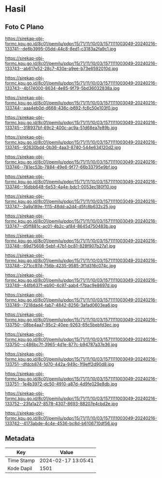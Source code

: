 # Hasil

## Foto C Plano

https://sirekap-obj-formc.kpu.go.id/8c01/pemilu/pdpr/15/71/11/10/03/1571111003049-20240216-133741--de6b3995-05dd-44c8-8ed1-c3183a2fa9c1.jpg

https://sirekap-obj-formc.kpu.go.id/8c01/pemilu/pdpr/15/71/11/10/03/1571111003049-20240216-133743--ab617e52-28c7-430e-a9ee-b73e6592010d.jpg

https://sirekap-obj-formc.kpu.go.id/8c01/pemilu/pdpr/15/71/11/10/03/1571111003049-20240216-133743--4b174000-8634-4e85-9f79-5bd36032838a.jpg

https://sirekap-obj-formc.kpu.go.id/8c01/pemilu/pdpr/15/71/11/10/03/1571111003049-20240216-133744--aaa4eb0d-d668-436c-b692-fc6c50e103f0.jpg

https://sirekap-obj-formc.kpu.go.id/8c01/pemilu/pdpr/15/71/11/10/03/1571111003049-20240216-133745--318937bf-69c2-400c-ac9a-51d68ea7e89b.jpg

https://sirekap-obj-formc.kpu.go.id/8c01/pemilu/pdpr/15/71/11/10/03/1571111003049-20240216-133745--92630bd4-0b36-4aa3-8740-544e634120d2.jpg

https://sirekap-obj-formc.kpu.go.id/8c01/pemilu/pdpr/15/71/11/10/03/1571111003049-20240216-133746--781ec53b-7884-49e6-9f77-66b33795e9bf.jpg

https://sirekap-obj-formc.kpu.go.id/8c01/pemilu/pdpr/15/71/11/10/03/1571111003049-20240216-133746--16dbb648-6e53-4a4e-bdc1-0053ec180f10.jpg

https://sirekap-obj-formc.kpu.go.id/8c01/pemilu/pdpr/15/71/11/10/03/1571111003049-20240216-133747--3a9a189e-1115-48dd-a2d4-d5fc8b632c25.jpg

https://sirekap-obj-formc.kpu.go.id/8c01/pemilu/pdpr/15/71/11/10/03/1571111003049-20240216-133747--d5ff881c-ac01-4b2c-af84-8645d750483b.jpg

https://sirekap-obj-formc.kpu.go.id/8c01/pemilu/pdpr/15/71/11/10/03/1571111003049-20240216-133748--69d75608-5ebf-47b1-bc81-828f907b27a1.jpg

https://sirekap-obj-formc.kpu.go.id/8c01/pemilu/pdpr/15/71/11/10/03/1571111003049-20240216-133748--271cc97d-756b-4235-9585-3f1d316c074c.jpg

https://sirekap-obj-formc.kpu.go.id/8c01/pemilu/pdpr/15/71/11/10/03/1571111003049-20240216-133749--44fb637f-eb90-4c97-aab4-f7bac9e8697d.jpg

https://sirekap-obj-formc.kpu.go.id/8c01/pemilu/pdpr/15/71/11/10/03/1571111003049-20240216-133749--7218dad4-fab7-4842-8256-3afad0603ea6.jpg

https://sirekap-obj-formc.kpu.go.id/8c01/pemilu/pdpr/15/71/11/10/03/1571111003049-20240216-133750--08be4aa7-95c2-40ee-9263-65c5bebfd3ec.jpg

https://sirekap-obj-formc.kpu.go.id/8c01/pemilu/pdpr/15/71/11/10/03/1571111003049-20240216-133750--c486bc7f-3965-4d1e-877c-b94787a37e36.jpg

https://sirekap-obj-formc.kpu.go.id/8c01/pemilu/pdpr/15/71/11/10/03/1571111003049-20240216-133751--dfdcb874-1d70-442a-949c-1f9eff2d90d8.jpg

https://sirekap-obj-formc.kpu.go.id/8c01/pemilu/pdpr/15/71/11/10/03/1571111003049-20240216-133751--1e4b3972-dc50-4910-a87d-4d9fe029e8db.jpg

https://sirekap-obj-formc.kpu.go.id/8c01/pemilu/pdpr/15/71/11/10/03/1571111003049-20240216-133752--23fa1a27-8578-4307-8693-88207e4cbd2e.jpg

https://sirekap-obj-formc.kpu.go.id/8c01/pemilu/pdpr/15/71/11/10/03/1571111003049-20240216-133742--4173abde-4c4e-4536-bc8d-b6106710df56.jpg


## Metadata

| Key        | Value               |
| ---------- | ------------------- |
| Time Stamp | 2024-02-17 13:05:41 |
| Kode Dapil | 1501                |



